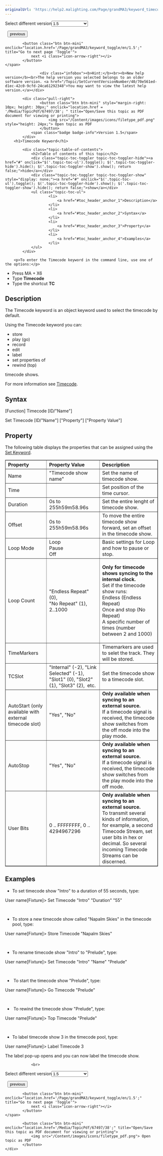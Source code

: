 ```yaml
---
originalUrl: 'https://help2.malighting.com/Page/grandMA3/keyword_timecode/en/1.5'
---
```


<div class="topic-navigation">

<div class="pull-right">
	<span class="pull-left">


<div class="pull-left">
<form action="/Topic/SetCurrentVersionNumber" class="form-inline" id="frmTagSelector" method="post">	<span class="form-mini">
		<div class="input-prepend"><span class="add-on">Select different version</span><select autocomplete="off" id="versionNumberId" name="versionNumberId" onchange="$(this).closest('#frmTagSelector').submit();" style="width: 120px;"><option value="">- latest -</option>
<option value="10">1.0</option>
<option value="32">1.1</option>
<option value="35">1.2</option>
<option value="36">1.3</option>
<option value="37">1.4</option>
<option selected="selected" value="38">1.5</option>
<option value="39">1.6</option>
<option value="40">1.7</option>
</select></div>
		<input data-val="true" data-val-number="The field Int32 must be a number." data-val-required="The Int32 field is required." id="ProductId" name="ProductId" type="hidden" value="16">
		<input id="CurrentGuid" name="CurrentGuid" type="hidden" value="70e561ed-d1ec-42c0-9cfd-24ca61292348">
	</span>
</form></div>&nbsp;	</span>
	<span class="pull-right" style="white-space: nowrap;">
			<button class="btn btn-mini" onclick="location.href='/Page/grandMA3/keyword_time/en/1.5'; " title="Go to previous page 'Time'">
				<i class="icon-arrow-left"></i> previous
			</button>

			<button class="btn btn-mini" onclick="location.href='/Page/grandMA3/keyword_toggle/en/1.5';" title="Go to next page 'Toggle'">
				next <i class="icon-arrow-right"></i> 
			</button>
	</span>
</div>
<div class="clear-fix" style="margin-bottom: 10px"></div>
</div>

					<div class="infobox"><b>Hint:</b><br><b>New help version</b><br>The help version you selected belongs to an older software version. <a href="/Topic/SetCurrentVersionNumber/40/70e561ed-d1ec-42c0-9cfd-24ca61292348">You may want to view the latest help version.</a></div>

			<div class="pull-right">
					<button class="btn btn-mini" style="margin-right: 10px; height: 30px;" onclick="location.href = '/Media/TopicPdf/67497/38'; " title="Open/Save this topic as PDF document for viewing or printing">
						<img src="/Content/images/icons/filetype_pdf.png" style="height: 24px;"> Open topic as PDF
					</button>
				<span class="badge badge-info">Version 1.5</span>
			</div>
		<h1>Timecode Keyword</h1>

			<div class="topic-table-of-contents">
				<h2>Table of contents of this topic</h2>
				<div class="topic-toc-toggler topic-toc-toggler-hide"><a href="#" onclick="$('.topic-toc-ul').toggle(); $('.topic-toc-toggler-hide').hide(); $('.topic-toc-toggler-show').show(); return false;">hide</a></div>
				<div class="topic-toc-toggler topic-toc-toggler-show" style="display: none;"><a href="#" onclick="$('.topic-toc-ul').toggle(); $('.topic-toc-toggler-hide').show(); $('.topic-toc-toggler-show').hide(); return false;">show</a></div>
				<ul class="topic-toc-ul">
						<li>
							<a href="#toc_header_anchor_1">Description</a>
						</li>
						<li>
							<a href="#toc_header_anchor_2">Syntax</a>
						</li>
						<li>
							<a href="#toc_header_anchor_3">Property</a>
						</li>
						<li>
							<a href="#toc_header_anchor_4">Examples</a>
						</li>
				</ul>
			</div>

		<p>To enter the Timecode keyword in the command line, use one of the options:</p>

<ul>
	<li>Press&nbsp;<span class="hardkey">MA</span> + <span class="hardkey">X6</span></li>
	<li>Type&nbsp;<strong>Timecode</strong></li>
	<li>Type the shortcut&nbsp;<strong>TC</strong></li>
</ul>

<a name="toc_header_anchor_1" id="toc_header_anchor_1" class="topic-toc-item"></a><h2>Description</h2>

<p>The Timecode keyword is an object keyword used to select the timecode by default.</p>

<p>Using the Timecode keyword you can:</p>

<ul>
	<li>store</li>
	<li>play (go)</li>
	<li>record</li>
	<li>edit</li>
	<li>label</li>
	<li>set properties of</li>
	<li>rewind (top)</li>
</ul>

<p>timecode shows.</p>

<p>For more information see&nbsp;<a href="/Topic/9b6874ef-8acd-41d9-8cbb-03396fdec9fe">Timecode</a>.</p>

<a name="toc_header_anchor_2" id="toc_header_anchor_2" class="topic-toc-item"></a><h2>Syntax</h2>

<p><span class="syntax">[Function] Timecode [ID/"Name"]</span></p>

<p><span class="syntax">Set Timecode [ID/"Name"] ["Property"] ["Property Value"]</span></p>

<a name="toc_header_anchor_3" id="toc_header_anchor_3" class="topic-toc-item"></a><h2>Property</h2>

<p>The following table displays the properties that can be assigned using the <a href="/Topic/e92b40d4-4955-41a9-8b7f-2beefd5a6f10">Set Keyword</a>.</p>

<table border="1" cellpadding="1" cellspacing="1">
	<thead>
		<tr>
			<th scope="col" style="text-align:left">Property</th>
			<th scope="col" style="text-align:left">Property Value</th>
			<th scope="col" style="text-align:left">Description</th>
		</tr>
	</thead>
	<tbody>
		<tr>
			<td style="text-align:left">Name</td>
			<td style="text-align:left">"Timecode show name"</td>
			<td style="text-align:left">Set the name of timecode show.</td>
		</tr>
		<tr>
			<td style="text-align:left">Time</td>
			<td style="text-align:left">&nbsp;</td>
			<td style="text-align:left">Set position of the time cursor.</td>
		</tr>
		<tr>
			<td style="text-align:left">Duration</td>
			<td style="text-align:left">0s to 255h59m58.96s</td>
			<td style="text-align:left">Set the entire lenght of timecode show.</td>
		</tr>
		<tr>
			<td style="text-align:left">Offset</td>
			<td style="text-align:left">0s to 255h59m58.96s</td>
			<td style="text-align:left">To move the entire timecode show forward, set an offset in the timecode show.</td>
		</tr>
		<tr>
			<td style="text-align:left">Loop Mode</td>
			<td style="text-align:left">Loop<br>
			Pause<br>
			Off</td>
			<td style="text-align:left">Basic settings for Loop and how to pause or stop.</td>
		</tr>
		<tr>
			<td style="text-align:left">Loop Count</td>
			<td style="text-align:left">"Endless Repeat" (0),<br>
			"No Repeat" (1),<br>
			2..1000</td>
			<td style="text-align:left">
			<p><strong>Only for timecode shows syncing to the internal clock.</strong><br>
			Set if the timecode show runs:<br>
			Endless (Endless Repeat)<br>
			Once and stop (No Repeat)<br>
			A specific number of times (number between 2 and 1000)</p>
			</td>
		</tr>
		<tr>
			<td style="text-align:left">TimeMarkers</td>
			<td style="text-align:left">&nbsp;</td>
			<td style="text-align:left">Timemarkers are used to selet the track. They will be stored.</td>
		</tr>
		<tr>
			<td style="text-align:left">TCSlot</td>
			<td style="text-align:left">"Internal" (-2), "Link Selected" (-1), "Slot1" (0), "Slot2" (1), "Slot3" (2),&nbsp; etc.</td>
			<td style="text-align:left">Set the timecode show to a timecode slot.</td>
		</tr>
		<tr>
			<td style="text-align:left">AutoStart (only available with external timecode slot)</td>
			<td style="text-align:left">"Yes", "No"</td>
			<td style="text-align:left"><strong>Only available when syncing to an external source.</strong><br>
			If a timecode signal is received, the timecode show switches from the off mode into the play mode.</td>
		</tr>
		<tr>
			<td style="text-align:left">AutoStop</td>
			<td style="text-align:left">"Yes", "No"</td>
			<td style="text-align:left"><strong>Only available when syncing to an external source.</strong><br>
			If a timecode signal is received, the timecode show switches from the play mode into the off mode.</td>
		</tr>
		<tr>
			<td style="text-align:left">User Bits</td>
			<td style="text-align:left">0 .. FFFFFFFF, 0 .. 4294967296</td>
			<td style="text-align:left"><strong>Only available when syncing to an external source.</strong><br>
			To transmit several kinds of information, for example, a second Timecode Stream, set user bits in hex or decimal. So several incoming Timecode Streams can be discerned.</td>
		</tr>
	</tbody>
</table>

<a name="toc_header_anchor_4" id="toc_header_anchor_4" class="topic-toc-item"></a><h2>Examples</h2>

<ul>
	<li>To set timecode show "Intro" to a duration of 55 seconds, type:</li>
</ul>

<div class="cl_input">User name[Fixture]&gt; Set Timecode "Intro" "Duration" "55"</div>

<p>&nbsp;</p>

<ul>
	<li>To store a new timecode show called "Napalm Skies" in the timecode pool, type:</li>
</ul>

<div class="cl_input">User name[Fixture]&gt; Store Timecode "Napalm Skies"</div>

<p>&nbsp;</p>

<ul>
	<li>To rename timecode show "Intro" to "Prelude", type:</li>
</ul>

<div class="cl_input">User name[Fixture]&gt; Set Timecode "Intro" "Name" "Prelude"</div>

<p>&nbsp;</p>

<ul>
	<li>&nbsp;To start the timecode show "Prelude", type:</li>
</ul>

<div class="cl_input">User name[Fixture]&gt; Go Timecode "Prelude"</div>

<p>&nbsp;</p>

<ul>
	<li>&nbsp;To rewind the timecode show "Prelude", type:</li>
</ul>

<div class="cl_input">User name[Fixture]&gt; Top Timecode "Prelude"</div>

<p>&nbsp;</p>

<ul>
	<li>To label timecode show 3 in the timecode pool, type:</li>
</ul>

<div class="cl_input">User name[Fixture]&gt; Label Timecode 3</div>

<p>The label pop-up opens and you can now label the timecode show.</p>


				<br>
<div class="topic-navigation">

<div class="pull-right">
	<span class="pull-left">


<div class="pull-left">
<form action="/Topic/SetCurrentVersionNumber" class="form-inline" id="frmTagSelector" method="post">	<span class="form-mini">
		<div class="input-prepend"><span class="add-on">Select different version</span><select autocomplete="off" id="versionNumberId" name="versionNumberId" onchange="$(this).closest('#frmTagSelector').submit();" style="width: 120px;"><option value="">- latest -</option>
<option value="10">1.0</option>
<option value="32">1.1</option>
<option value="35">1.2</option>
<option value="36">1.3</option>
<option value="37">1.4</option>
<option selected="selected" value="38">1.5</option>
<option value="39">1.6</option>
<option value="40">1.7</option>
</select></div>
		<input data-val="true" data-val-number="The field Int32 must be a number." data-val-required="The Int32 field is required." id="ProductId" name="ProductId" type="hidden" value="16">
		<input id="CurrentGuid" name="CurrentGuid" type="hidden" value="70e561ed-d1ec-42c0-9cfd-24ca61292348">
	</span>
</form></div>&nbsp;	</span>
	<span class="pull-right" style="white-space: nowrap;">
			<button class="btn btn-mini" onclick="location.href='/Page/grandMA3/keyword_time/en/1.5'; " title="Go to previous page 'Time'">
				<i class="icon-arrow-left"></i> previous
			</button>

			<button class="btn btn-mini" onclick="location.href='/Page/grandMA3/keyword_toggle/en/1.5';" title="Go to next page 'Toggle'">
				next <i class="icon-arrow-right"></i> 
			</button>
	</span>
</div>
	<div class="clear-fix"></div>
	<div class="pull-right">
	
			<button class="btn btn-mini" onclick="location.href='/Media/TopicPdf/67497/38';" title="Open/Save this topic as PDF document for viewing or printing">
				<img src="/Content/images/icons/filetype_pdf.png"> Open topic as PDF
			</button>
	</div>
<div class="clear-fix" style="margin-bottom: 10px"></div>
</div>

	
